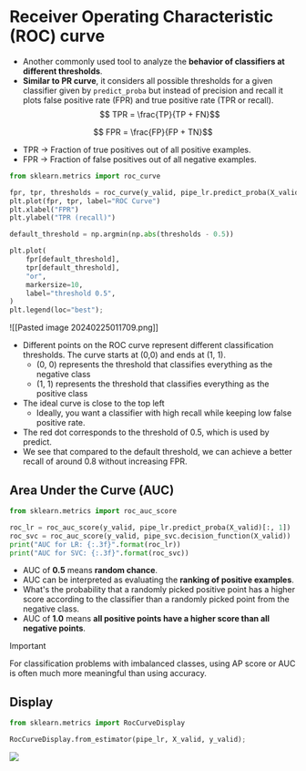 # Receiver Operating Characteristic (ROC) curve
- Another commonly used tool to analyze the **behavior of classifiers at different thresholds**.  
- **Similar to PR curve**, it considers all possible thresholds for a given classifier given by `predict_proba` but instead of precision and recall it plots false positive rate (FPR) and true positive rate (TPR or recall).
$$ TPR = \frac{TP}{TP + FN}$$

$$ FPR  = \frac{FP}{FP + TN}$$

- TPR $\rightarrow$ Fraction of true positives out of all positive examples. 
- FPR $\rightarrow$ Fraction of false positives out of all negative examples. 
```python
from sklearn.metrics import roc_curve

fpr, tpr, thresholds = roc_curve(y_valid, pipe_lr.predict_proba(X_valid)[:, 1])
plt.plot(fpr, tpr, label="ROC Curve")
plt.xlabel("FPR")
plt.ylabel("TPR (recall)")

default_threshold = np.argmin(np.abs(thresholds - 0.5))

plt.plot(
    fpr[default_threshold],
    tpr[default_threshold],
    "or",
    markersize=10,
    label="threshold 0.5",
)
plt.legend(loc="best");
```
![[Pasted image 20240225011709.png]]
- Different points on the ROC curve represent different classification thresholds. The curve starts at (0,0) and ends at (1, 1).
    - (0, 0) represents the threshold that classifies everything as the negative class
    - (1, 1) represents the threshold that classifies everything as the positive class 
- The ideal curve is close to the top left
    - Ideally, you want a classifier with high recall while keeping low false positive rate.  
- The red dot corresponds to the threshold of 0.5, which is used by predict.
- We see that compared to the default threshold, we can achieve a better recall of around 0.8 without increasing FPR. 
## Area Under the Curve (AUC)
```python
from sklearn.metrics import roc_auc_score

roc_lr = roc_auc_score(y_valid, pipe_lr.predict_proba(X_valid)[:, 1])
roc_svc = roc_auc_score(y_valid, pipe_svc.decision_function(X_valid))
print("AUC for LR: {:.3f}".format(roc_lr))
print("AUC for SVC: {:.3f}".format(roc_svc))
```
- AUC of **0.5** means **random chance**.
- AUC can be interpreted as evaluating the **ranking of positive examples**.
- What's the probability that a randomly picked positive point has a higher score according to the classifier than a randomly picked point from the negative class. 
- AUC of **1.0** means **all positive points have a higher score than all negative points**.
> [!important]
> For classification problems with imbalanced classes, using AP score or AUC is often much more meaningful than using accuracy. 
## Display
```python
from sklearn.metrics import RocCurveDisplay

RocCurveDisplay.from_estimator(pipe_lr, X_valid, y_valid);
```

![](https://lh7-us.googleusercontent.com/DgF_Ex-XO77wKArVYx9E-MuvCnnlUUfmANd3leQ6Df5MtHN6wSC7BFQL8TtVwdd1P72mbjP5gHU7bXViQlmz_2AaaZ19uIbE9at036mXBNP2GvRaCXrl4S8x8_2ewbZoRPjHnT_hZavtySig43ROr3I)
